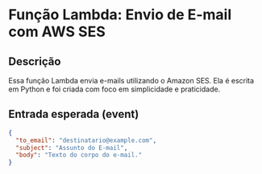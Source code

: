 # Função Lambda: Envio de E-mail com AWS SES

## Descrição
Essa função Lambda envia e-mails utilizando o Amazon SES. Ela é escrita em Python e foi criada com foco em simplicidade e praticidade.

## Entrada esperada (event)
```json
{
  "to_email": "destinatario@example.com",
  "subject": "Assunto do E-mail",
  "body": "Texto do corpo do e-mail."
}
